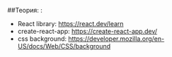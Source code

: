 ##Теория: :
 - React library: https://react.dev/learn
 - create-react-app: https://create-react-app.dev/
 - сss background: https://developer.mozilla.org/en-US/docs/Web/CSS/background